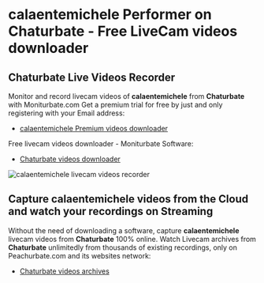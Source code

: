 # calaentemichele Performer on Chaturbate - Free LiveCam videos downloader

## Chaturbate Live Videos Recorder

Monitor and record livecam videos of **calaentemichele** from **Chaturbate** with Moniturbate.com
Get a premium trial for free by just and only registering with your Email address:
* [calaentemichele Premium videos downloader](https://moniturbate.com/request-demo-licence-key.html)

Free livecam videos downloader - Moniturbate Software:
* [Chaturbate videos downloader](https://moniturbate.com/moniturbate-download-software.html)

![calaentemichele livecam videos recorder](https://peachurnet.com/templates/moniturbate-software.png)


## Capture calaentemichele videos from the Cloud and watch your recordings on Streaming

Without the need of downloading a software, capture **calaentemichele** livecam videos from **Chaturbate** 100% online.
Watch Livecam archives from **Chaturbate** unlimitedly from thousands of existing recordings, only on Peachurbate.com and its websites network:
* [Chaturbate videos archives](https://peachurnet.com/)